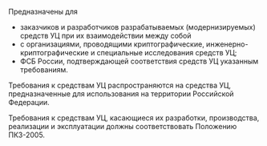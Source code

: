 Предназначены для
- заказчиков и разработчиков разрабатываемых (модернизируемых) средств УЦ при их взаимодействии между собой
- с организациями, проводящими криптографические, инженерно-криптографические и специальные исследования средств УЦ;
- ФСБ России, подтверждающей соответствия средств УЦ указанным требованиям.

Требования к средствам УЦ распространяются на средства УЦ, предназначенные для использования на территории Российской Федерации.

Требования к средствам УЦ, касающиеся их разработки, производства, реализации и эксплуатации должны соответствовать Положению ПКЗ-2005.